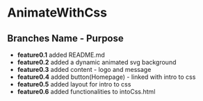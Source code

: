 # AnimateWithCss

## Branches Name - Purpose

- **feature0.1** added README.md
- **feature0.2** added a dynamic animated svg background
- **feature0.3** added content - logo and message
- **feature0.4** added button(Homepage) - linked with intro to css
- **feature0.5** added layout for intro to css
- **feature0.6** added functionalities to intoCss.html
